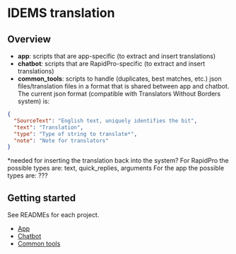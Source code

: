 # IDEMS translation

## Overview

- **app**: scripts that are app-specific (to extract and insert translations)
- **chatbot**: scripts that are RapidPro-specific (to extract and insert translations)
- **common_tools**: scripts to handle (duplicates, best matches, etc.) json files/translation files in a format that is shared between app and chatbot. The current json format (compatible with Translators Without Borders system) is:
```json
{
  "SourceText": "English text, uniquely identifies the bit",
  "text": "Translation",
  "type": "Type of string to translate*",
  "note": "Note for translators"
}
```

*needed for inserting the translation back into the system?
For RapidPro the possible types are: text, quick_replies, arguments
For the app the possible types are: ???

## Getting started

See READMEs for each project.

- [App][1]
- [Chatbot][2]
- [Common tools][3]


[1]: ./app/README_app.md
[2]: ./chatbot/README.md
[3]: ./common_tools/README.md
